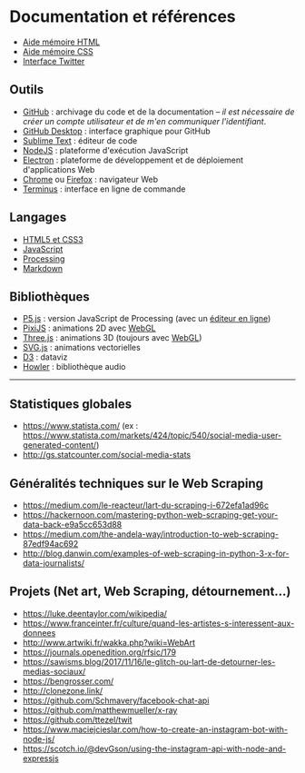 # Documentation et références

- [Aide mémoire HTML](https://github.com/ENSCI-web-experiments/doc/blob/master/html.md)
- [Aide mémoire CSS](https://github.com/ENSCI-web-experiments/doc/blob/master/css.md)
- [Interface Twitter](https://github.com/ENSCI-web-experiments/doc/blob/master/twitter.md)

## Outils

- [GitHub](https://github.com) : archivage du code et de la documentation – _il est nécessaire de créer un compte utilisateur et de m'en communiquer l'identifiant_.
- [GitHub Desktop](https://desktop.github.com/) : interface graphique pour GitHub
- [Sublime Text](https://www.sublimetext.com/) : éditeur de code
- [NodeJS](https://nodejs.org/en/) : plateforme d'exécution JavaScript
- [Electron](https://electronjs.org/) : plateforme de développement et de déploiement d'applications Web
- [Chrome](https://www.google.com/chrome/) ou [Firefox](https://www.mozilla.org/fr/firefox/) : navigateur Web
- [Terminus](https://eugeny.github.io/terminus/) : interface en ligne de commande
 
## Langages

- [HTML5 et CSS3](https://openclassrooms.com/fr/courses/1603881-apprenez-a-creer-votre-site-web-avec-html5-et-css3)
- [JavaScript](https://openclassrooms.com/fr/courses/2984401-apprenez-a-coder-avec-javascript)
- [Processing](https://processing.org/)
- [Markdown](https://guides.github.com/features/mastering-markdown/)

## Bibliothèques

- [P5.js](https://p5js.org/) : version JavaScript de Processing (avec un [éditeur en ligne](https://editor.p5js.org/))
- [PixiJS](http://www.pixijs.com/) : animations 2D avec [WebGL](https://fr.wikipedia.org/wiki/WebGL)
- [Three.js](https://threejs.org/) : animations 3D (toujours avec [WebGL](https://fr.wikipedia.org/wiki/WebGL))
- [SVG.js](http://svgjs.com/) : animations vectorielles
- [D3](https://d3js.org/) : dataviz
- [Howler](https://howlerjs.com/) : bibliothèque audio

-----

## Statistiques globales

- https://www.statista.com/ (ex : https://www.statista.com/markets/424/topic/540/social-media-user-generated-content/)
- http://gs.statcounter.com/social-media-stats

## Généralités techniques sur le Web Scraping

- https://medium.com/le-reacteur/lart-du-scraping-i-672efa1ad96c
- https://hackernoon.com/mastering-python-web-scraping-get-your-data-back-e9a5cc653d88
- https://medium.com/the-andela-way/introduction-to-web-scraping-87edf94ac692
- http://blog.danwin.com/examples-of-web-scraping-in-python-3-x-for-data-journalists/

## Projets (Net art, Web Scraping, détournement...)
 
- https://luke.deentaylor.com/wikipedia/
- https://www.franceinter.fr/culture/quand-les-artistes-s-interessent-aux-donnees
- http://www.artwiki.fr/wakka.php?wiki=WebArt
- https://journals.openedition.org/rfsic/179
- https://sawisms.blog/2017/11/16/le-glitch-ou-lart-de-detourner-les-medias-sociaux/
- https://bengrosser.com/
- http://clonezone.link/
- https://github.com/Schmavery/facebook-chat-api
- https://github.com/matthewmueller/x-ray
- https://github.com/ttezel/twit
- https://www.maciejcieslar.com/how-to-create-an-instagram-bot-with-node-js/
- https://scotch.io/@devGson/using-the-instagram-api-with-node-and-expressjs
